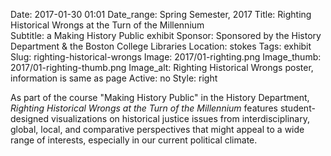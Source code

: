 Date: 2017-01-30 01:01 
Date_range: Spring Semester, 2017
Title: Righting Historical Wrongs at the Turn of the Millennium      
Subtitle: a Making History Public exhibit
Sponsor: Sponsored by the History Department & the Boston College Libraries
Location: stokes
Tags: exhibit
Slug: righting-historical-wrongs
Image: 2017/01-righting.png
Image_thumb: 2017/01-righting-thumb.png
Image_alt: Righting Historical Wrongs poster, information is same as page
Active: no
Style: right

As part of the course "Making History Public" in the History Department, <em>Righting Historical Wrongs at the Turn of the Millennium</em> features student-designed visualizations on historical justice issues from interdisciplinary, global, local, and comparative perspectives that might appeal to a wide range of interests, especially in our current political climate.